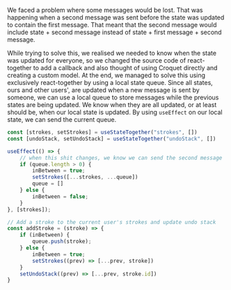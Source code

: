 We faced a problem where some messages would be lost. That was happening when a second message was sent before the state was updated to contain the first message. That meant that the second message would include state + second message instead of state + first message + second message.

While trying to solve this, we realised we needed to know when the state was updated for everyone, so we changed the source code of react-together to add a callback and also thought of using Croquet directly and creating a custom model.
At the end, we managed to solve this using exclusively react-together by using a local state queue. Since all states, ours and other users', are updated when a new message is sent by someone, we can use a local queue to store messages while the previous states are being updated. We know when they are all updated, or at least should be, when our local state is updated.
By using `useEffect` on our local state, we can send the current queue.

```js
const [strokes, setStrokes] = useStateTogether("strokes", [])
const [undoStack, setUndoStack] = useStateTogether("undoStack", [])

useEffect(() => {
    // when this shit changes, we know we can send the second message
    if (queue.length > 0) {
        inBetween = true;
        setStrokes([...strokes, ...queue])
        queue = []
    } else {
        inBetween = false;
    }
}, [strokes]);

// Add a stroke to the current user's strokes and update undo stack
const addStroke = (stroke) => {
    if (inBetween) {
        queue.push(stroke);
    } else {
        inBetween = true;
        setStrokes((prev) => [...prev, stroke])
    }
    setUndoStack((prev) => [...prev, stroke.id])
}
```